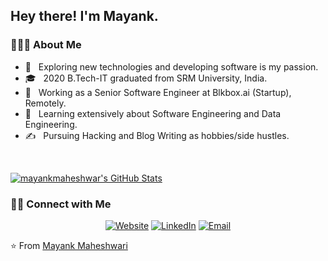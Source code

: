 <h2> Hey there! I'm Mayank.</h2>

<h3> 👨🏻‍💻 About Me </h3>

- 🤔 &nbsp; Exploring new technologies and developing software is my passion.
- 🎓 &nbsp; 2020 B.Tech-IT graduated from SRM University, India.
- 💼 &nbsp; Working as a Senior Software Engineer at Blkbox.ai (Startup), Remotely.
- 🌱 &nbsp; Learning extensively about Software Engineering and Data Engineering.
- ✍️ &nbsp; Pursuing Hacking and Blog Writing as hobbies/side hustles.

<br/>

[![mayankmaheshwar's GitHub Stats](https://github-readme-stats.vercel.app/api?username=mayankmaheshwar&show_icons=true)](https://github.com/mayankmaheshwar)

<h3> 🤝🏻 Connect with Me </h3>

<p align="center">
<a href="https://mayankmaheshwar.github.io/"><img alt="Website" src="https://img.shields.io/badge/Website-mayankmaheshwar.github.io-blue?style=flat-square&logo=google-chrome"></a>
<a href="https://www.linkedin.com/in/mayankmaheshwar/"><img alt="LinkedIn" src="https://img.shields.io/badge/LinkedIn-mayank%20maheshwar-blue?style=flat-square&logo=linkedin"></a>
<a href="mailto:mayank.maheshwari625@gmail.com"><img alt="Email" src="https://img.shields.io/badge/Email-mayank.maheshwari625@gmail.com-blue?style=flat-square&logo=gmail"></a>
</p>

⭐️ From [Mayank Maheshwari](https://github.com/mayankmaheshwar)
